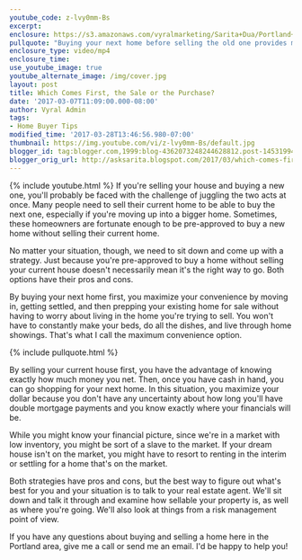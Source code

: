 ```yaml
---
youtube_code: z-lvy0mm-Bs
excerpt:
enclosure: https://s3.amazonaws.com/vyralmarketing/Sarita+Dua/Portland+Real+Estate+Agent-+Is+it+smart+to+move+before+listing+your+home%253F.mp4
pullquote: "Buying your next home before selling the old one provides maximum convenience."
enclosure_type: video/mp4
enclosure_time:
use_youtube_image: true
youtube_alternate_image: /img/cover.jpg
layout: post
title: Which Comes First, the Sale or the Purchase?
date: '2017-03-07T11:09:00.000-08:00'
author: Vyral Admin
tags:
- Home Buyer Tips
modified_time: '2017-03-28T13:46:56.980-07:00'
thumbnail: https://img.youtube.com/vi/z-lvy0mm-Bs/default.jpg
blogger_id: tag:blogger.com,1999:blog-4362073248244628812.post-1453199415122559465
blogger_orig_url: http://asksarita.blogspot.com/2017/03/which-comes-first-sale-or-purchase.html
---
```

{% include youtube.html %}
If you're selling your house and buying a new one, you'll probably be faced with the challenge of juggling the two acts at once. Many people need to sell their current home to be able to buy the next one, especially if you're moving up into a bigger home. Sometimes, these homeowners are fortunate enough to be pre-approved to buy a new home without selling their current home.

No matter your situation, though, we need to sit down and come up with a strategy. Just because you're pre-approved to buy a home without selling your current house doesn't necessarily mean it's the right way to go. Both options have their pros and cons.

By buying your next home first, you maximize your convenience by moving in, getting settled, and then prepping your existing home for sale without having to worry about living in the home you're trying to sell. You won't have to constantly make your beds, do all the dishes, and live through home showings. That's what I call the maximum convenience option.

{% include pullquote.html %}

By selling your current house first, you have the advantage of knowing exactly how much money you net. Then, once you have cash in hand, you can go shopping for your next home. In this situation, you maximize your dollar because you don't have any uncertainty about how long you'll have double mortgage payments and you know exactly where your financials will be.

While you might know your financial picture, since we're in a market with low inventory, you might be sort of a slave to the market. If your dream house isn't on the market, you might have to resort to renting in the interim or settling for a home that's on the market.

Both strategies have pros and cons, but the best way to figure out what's best for you and your situation is to talk to your real estate agent. We'll sit down and talk it through and examine how sellable your property is, as well as where you're going. We'll also look at things from a risk management point of view.

If you have any questions about buying and selling a home here in the Portland area, give me a call or send me an email. I'd be happy to help you!

